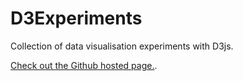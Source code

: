 # D3Experiments

Collection of data visualisation experiments with D3js.

<a href='http://moddyz.github.io/D3Experiments'>Check out the Github hosted page.</a>.
